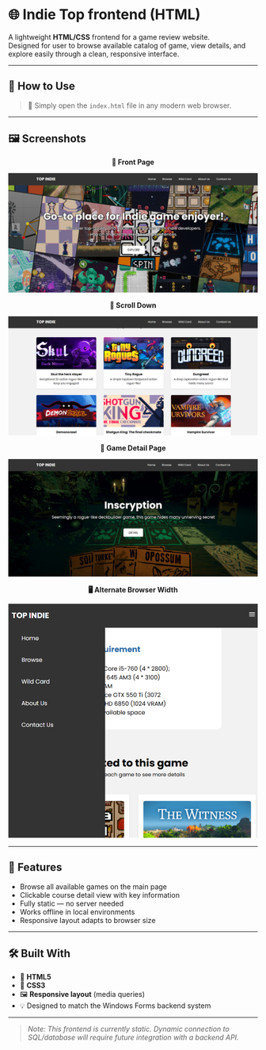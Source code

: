 # 🌐 Indie Top frontend (HTML)

A lightweight **HTML/CSS** frontend for a game review website.  
Designed for user to browse available catalog of game, view details, and explore easily through a clean, responsive interface.

---

## 📂 How to Use

> 🔎 Simply open the `index.html` file in any modern web browser.

---

## 🖼️ Screenshots

<p align="center"><b>🔷 Front Page</b></p>
<p align="center">
  <img src="front.png" width="600"/>
</p>

<p align="center"><b>🔽 Scroll Down</b></p>
<p align="center">
  <img src="front_1.png" width="600"/>
</p>

<p align="center"><b>📄 Game Detail Page</b></p>
<p align="center">
  <img src="side.png" width="600"/>
</p>

<p align="center"><b>🖥️ Alternate Browser Width</b></p>
<p align="center">
  <img src="alt.png" width="600"/>
</p>

---

## 🧠 Features

- Browse all available games on the main page
- Clickable course detail view with key information
- Fully static — no server needed
- Works offline in local environments
- Responsive layout adapts to browser size

---

## 🛠 Built With

- 🧱 **HTML5**
- 🎨 **CSS3**
- 🖼️ **Responsive layout** (media queries)
- 💡 Designed to match the Windows Forms backend system

---


> *Note: This frontend is currently static. Dynamic connection to SQL/database will require future integration with a backend API.*
